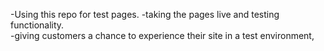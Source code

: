 -Using this repo for test pages. 
-taking the pages live and testing functionality.  
-giving customers a chance to experience their site in a test environment,
